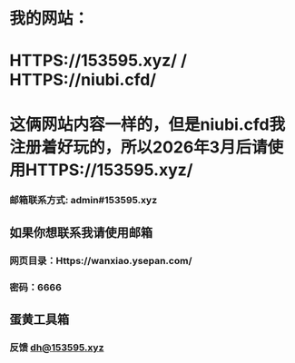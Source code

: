 # 我的网站：
# HTTPS://153595.xyz/ / HTTPS://niubi.cfd/
# 这俩网站内容一样的，但是niubi.cfd我注册着好玩的，所以2026年3月后请使用HTTPS://153595.xyz/
### 邮箱联系方式: admin#153595.xyz
## 如果你想联系我请使用邮箱
### 网页目录：Https://wanxiao.ysepan.com/
### 密码：6666

## 蛋黄工具箱
### 反馈 dh@153595.xyz
